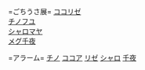 =ごちうさ展=
[ココリゼ](https://gochi_ai.gitlab.io/usagi_AR/www.less-ar.com/4db281b2-a320.html)  
[チノフユ](https://gochi_ai.gitlab.io/usagi_AR/www.less-ar.com/6cefc7d7-0f20.html)  
[シャロマヤ](https://gochi_ai.gitlab.io/usagi_AR/www.less-ar.com/ca5bc889-d2fd.html)  
[メグ千夜](https://gochi_ai.gitlab.io/usagi_AR/www.less-ar.com/d149ac74-9456.html)  

=アラーム=
[チノ](https://gochi_ai.gitlab.io/usagi_AR/www.less-ar.com/37cg1sk9-h612.html)
[ココア](https://gochi_ai.gitlab.io/usagi_AR/www.less-ar.com/z5xa90tg-jf7t.html)
[リゼ](https://gochi_ai.gitlab.io/usagi_AR/www.less-ar.com/bhj85dsg-53hv.html)
[シャロ](https://gochi_ai.gitlab.io/usagi_AR/www.less-ar.com/9j0csbv3-g714.html)
[千夜](https://gochi_ai.gitlab.io/usagi_AR/www.less-ar.com/05qj3fhj-84xs.html)
